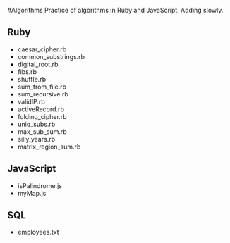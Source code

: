 #Algorithms
Practice of algorithms in Ruby and JavaScript. Adding slowly.

## Ruby
- caesar_cipher.rb
- common_substrings.rb
- digital_root.rb
- fibs.rb
- shuffle.rb
- sum_from_file.rb
- sum_recursive.rb
- validIP.rb
- activeRecord.rb
- folding_cipher.rb
- uniq_subs.rb
- max_sub_sum.rb
- silly_years.rb
- matrix_region_sum.rb

## JavaScript
- isPalindrome.js
- myMap.js

## SQL
- employees.txt